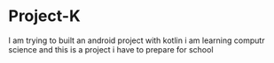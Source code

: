 # Project-K
I am trying to built an android project with kotlin
i am learning computr science and this is a project i have to prepare for school
